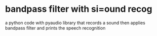 # bandpass filter with si=ound recog
 a python code with pyaudio library that records a sound then applies bandpass filter and prints the speech recognition
